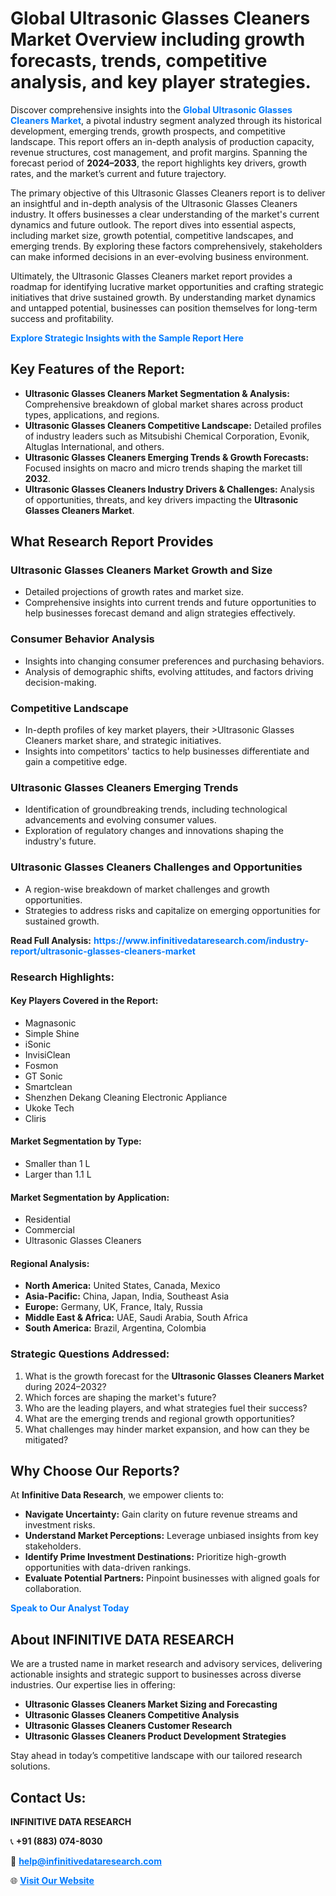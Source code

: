 <h1>Global Ultrasonic Glasses Cleaners Market Overview including growth forecasts, trends, competitive analysis, and key player strategies.</h1>
<p>
Discover comprehensive insights into the 
<a href="https://www.infinitivedataresearch.com/industry-report/ultrasonic-glasses-cleaners-market" rel="dofollow" style="color: #007BFF; text-decoration: none;"><strong>Global Ultrasonic Glasses Cleaners Market</strong></a>, a pivotal industry segment analyzed through its historical development, emerging trends, growth prospects, and competitive landscape. This report offers an in-depth analysis of production capacity, revenue structures, cost management, and profit margins. Spanning the forecast period of <strong>2024–2033</strong>, the report highlights key drivers, growth rates, and the market’s current and future trajectory.
</p>
<p>
The primary objective of this Ultrasonic Glasses Cleaners report is to deliver an insightful and in-depth analysis of the Ultrasonic Glasses Cleaners industry. It offers businesses a clear understanding of the market's current dynamics and future outlook. The report dives into essential aspects, including market size, growth potential, competitive landscapes, and emerging trends. By exploring these factors comprehensively, stakeholders can make informed decisions in an ever-evolving business environment.
</p>
<p>
Ultimately, the Ultrasonic Glasses Cleaners market report provides a roadmap for identifying lucrative market opportunities and crafting strategic initiatives that drive sustained growth. By understanding market dynamics and untapped potential, businesses can position themselves for long-term success and profitability.
</p>
<p>
<a href="https://www.infinitivedataresearch.com/request-sample/reportId=102501" style="color: #007BFF; text-decoration: none;"><strong>Explore Strategic Insights with the Sample Report Here</strong></a>
</p>

<h2>Key Features of the Report:</h2>
<ul>
<li><strong>Ultrasonic Glasses Cleaners Market Segmentation & Analysis:</strong> Comprehensive breakdown of global market shares across product types, applications, and regions.</li>
<li><strong>Ultrasonic Glasses Cleaners Competitive Landscape:</strong> Detailed profiles of industry leaders such as Mitsubishi Chemical Corporation, Evonik, Altuglas International, and others.</li>
<li><strong>Ultrasonic Glasses Cleaners Emerging Trends & Growth Forecasts:</strong> Focused insights on macro and micro trends shaping the market till <strong>2032</strong>.</li>
<li><strong>Ultrasonic Glasses Cleaners Industry Drivers & Challenges:</strong> Analysis of opportunities, threats, and key drivers impacting the <strong>Ultrasonic Glasses Cleaners Market</strong>.</li>
</ul>

<h2>What Research Report Provides</h2>
<h3>Ultrasonic Glasses Cleaners Market Growth and Size</h3>
<ul>
<li>Detailed projections of growth rates and market size.</li>
<li>Comprehensive insights into current trends and future opportunities to help businesses forecast demand and align strategies effectively.</li>
</ul>

<h3>Consumer Behavior Analysis</h3>
<ul>
<li>Insights into changing consumer preferences and purchasing behaviors.</li>
<li>Analysis of demographic shifts, evolving attitudes, and factors driving decision-making.</li>
</ul>

<h3>Competitive Landscape</h3>
<ul>
<li>In-depth profiles of key market players, their >Ultrasonic Glasses Cleaners market share, and strategic initiatives.</li>
<li>Insights into competitors' tactics to help businesses differentiate and gain a competitive edge.</li>
</ul>

<h3>Ultrasonic Glasses Cleaners Emerging Trends</h3>
<ul>
<li>Identification of groundbreaking trends, including technological advancements and evolving consumer values.</li>
<li>Exploration of regulatory changes and innovations shaping the industry's future.</li>
</ul>

<h3>Ultrasonic Glasses Cleaners Challenges and Opportunities</h3>
<ul>
<li>A region-wise breakdown of market challenges and growth opportunities.</li>
<li>Strategies to address risks and capitalize on emerging opportunities for sustained growth.</li>
</ul>
<p><strong>Read Full Analysis:</strong> <a href="https://www.infinitivedataresearch.com/industry-report/ultrasonic-glasses-cleaners-market" rel="dofollow" style="color: #007BFF; text-decoration: none;"><strong>https://www.infinitivedataresearch.com/industry-report/ultrasonic-glasses-cleaners-market</strong></a></p>
<h3>Research Highlights:</h3>
<h4>Key Players Covered in the Report:</h4>
<ul><li>Magnasonic</li><li>Simple Shine</li><li>iSonic</li><li>InvisiClean</li><li>Fosmon</li><li>GT Sonic</li><li>Smartclean</li><li>Shenzhen Dekang Cleaning Electronic Appliance</li><li>Ukoke Tech</li><li>Cliris</li></ul>
<h4>Market Segmentation by Type:</h4>
<ul><li>Smaller than 1 L</li><li>Larger than 1.1 L</li></ul>
<h4>Market Segmentation by Application:</h4>
<ul><li>Residential</li><li>Commercial</li><li>Ultrasonic Glasses Cleaners</li></ul>

<h4>Regional Analysis:</h4>
<ul>
<li><strong>North America:</strong> United States, Canada, Mexico</li>
<li><strong>Asia-Pacific:</strong> China, Japan, India, Southeast Asia</li>
<li><strong>Europe:</strong> Germany, UK, France, Italy, Russia</li>
<li><strong>Middle East & Africa:</strong> UAE, Saudi Arabia, South Africa</li>
<li><strong>South America:</strong> Brazil, Argentina, Colombia</li>
</ul>

<h3>Strategic Questions Addressed:</h3>
<ol>
<li>What is the growth forecast for the <strong>Ultrasonic Glasses Cleaners Market</strong> during 2024–2032?</li>
<li>Which forces are shaping the market's future?</li>
<li>Who are the leading players, and what strategies fuel their success?</li>
<li>What are the emerging trends and regional growth opportunities?</li>
<li>What challenges may hinder market expansion, and how can they be mitigated?</li>
</ol>

<h2>Why Choose Our Reports?</h2>
<p>At <strong>Infinitive Data Research</strong>, we empower clients to:</p>
<ul>
<li><strong>Navigate Uncertainty:</strong> Gain clarity on future revenue streams and investment risks.</li>
<li><strong>Understand Market Perceptions:</strong> Leverage unbiased insights from key stakeholders.</li>
<li><strong>Identify Prime Investment Destinations:</strong> Prioritize high-growth opportunities with data-driven rankings.</li>
<li><strong>Evaluate Potential Partners:</strong> Pinpoint businesses with aligned goals for collaboration.</li>
</ul>
<p><a href="https://www.infinitivedataresearch.com/industry-report/ultrasonic-glasses-cleaners-market" rel="dofollow" style="color: #007BFF; text-decoration: none;"><strong>Speak to Our Analyst Today</strong></a></p>

<h2>About INFINITIVE DATA RESEARCH</h2>
<p>We are a trusted name in market research and advisory services, delivering actionable insights and strategic support to businesses across diverse industries. Our expertise lies in offering:</p>
<ul>
<li><strong>Ultrasonic Glasses Cleaners Market Sizing and Forecasting</strong></li>
<li><strong>Ultrasonic Glasses Cleaners Competitive Analysis</strong></li>
<li><strong>Ultrasonic Glasses Cleaners Customer Research</strong></li>
<li><strong>Ultrasonic Glasses Cleaners Product Development Strategies</strong></li>
</ul>
<p>Stay ahead in today’s competitive landscape with our tailored research solutions.</p>

<h2>Contact Us:</h2>
<p><strong>INFINITIVE DATA RESEARCH</strong></p>
<p>📞 <strong>+91 (883) 074-8030</strong></p>
<p>📧 <strong><a href="mailto:help@infinitivedataresearch.com" style="color: #007BFF;">help@infinitivedataresearch.com</a></strong></p>
<p>🌐 <strong><a href="https://www.infinitivedataresearch.com" rel="dofollow" style="color: #007BFF;">Visit Our Website</a></strong></p>